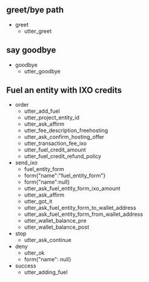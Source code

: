 ## greet/bye path
* greet
  - utter_greet

## say goodbye
* goodbye
  - utter_goodbye

## Fuel an entity with IXO credits
* order
    - utter_add_fuel
    - utter_project_entity_id
    - utter_ask_affirm
    - utter_fee_description_freehosting
    - utter_ask_confirm_hosting_offer
    - utter_transaction_fee_ixo
    - utter_fuel_credit_amount
    - utter_fuel_credit_refund_policy
* send_ixo
    - fuel_entity_form
    - form{"name":"fuel_entity_form"}
    - form{"name":null}
    - utter_ask_fuel_entity_form_ixo_amount
    - utter_ask_affirm
    - utter_got_it
    - utter_ask_fuel_entity_form_to_wallet_address
    - utter_ask_fuel_entity_form_from_wallet_address
    - utter_wallet_balance_pre
    - utter_wallet_balance_post
* stop
    - utter_ask_continue
* deny
    - utter_ok
    - form{"name": null}
* success
    - utter_adding_fuel
